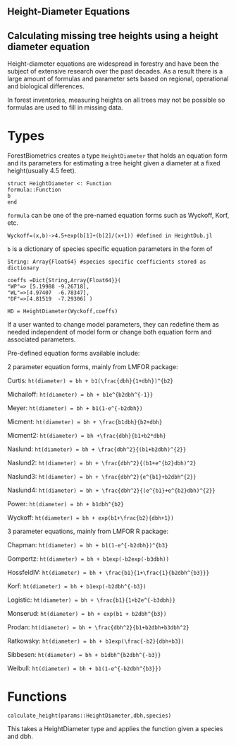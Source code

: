 ## Height-Diameter Equations

## Calculating missing tree heights using a height diameter equation
Height-diameter equations are widespread in forestry and have been the subject of extensive research over the past decades.
As a result there is a large amount of formulas and parameter sets based on regional, operational and biological differences.

In forest inventories, measuring heights on all trees may not be possible so formulas are used to fill in missing data.

# Types

ForestBiometrics creates a type `HeightDiameter` that holds an equation form and its parameters for estimating a tree height given a diameter at a fixed height(usually 4.5 feet).

    struct HeightDiameter <: Function
    formula::Function
    b
    end

`formula` can be one of the pre-named equation forms such as Wyckoff, Korf, etc.

    Wyckoff=(x,b)->4.5+exp(b[1]+(b[2]/(x+1)) #defined in HeightDub.jl

`b` is a dictionary of species specific equation parameters in the form of

    String: Array{Float64} #species specific coefficients stored as dictionary

    coeffs =Dict{String,Array{Float64}}(
    "WP"=> [5.19988	-9.26718],
    "WL"=>[4.97407	-6.78347],
    "DF"=>[4.81519	-7.29306] )

    HD = HeightDiameter(Wyckoff,coeffs)

If a user wanted to change model parameters, they can redefine them as needed independent of model form or change both equation form and associated parameters.

Pre-defined equation forms available include:

2 parameter equation forms, mainly from LMFOR package:

Curtis: ``ht(diameter) = bh + b1(\frac{dbh}{1+dbh})^{b2}``

Michailoff: ``ht(diameter) = bh + b1e^{b2dbh^{-1}}``

Meyer: ``ht(diameter) = bh + b1(1-e^{-b2dbh})``

Micment: ``ht(diameter) = bh + \frac{b1dbh}{b2+dbh}``

Micment2: ``ht(diameter) = bh +\frac{dbh}{b1+b2*dbh}``

Naslund: ``ht(diameter) = bh + \frac{dbh^2}{(b1+b2dbh)^{2}}``

Naslund2: ``ht(diameter) = bh + \frac{dbh^2}{(b1+e^{b2}dbh)^2}``

Naslund3: ``ht(diameter) = bh + \frac{dbh^2}{e^{b1}+b2dbh^{2}}``

Naslund4: ``ht(diameter) = bh + \frac{dbh^2}{(e^{b1}+e^{b2}dbh)^{2}}``

Power: ``ht(diameter) = bh + b1dbh^{b2}``

Wyckoff: ``ht(diameter) = bh + exp(b1+\frac{b2}{dbh+1})``


3 parameter equations, mainly from LMFOR R package:

Chapman: ``ht(diameter) = bh + b1(1-e^{-b2dbh})^{b3}``

Gompertz: ``ht(diameter) = bh + b1exp(-b2exp(-b3dbh))``

HossfeldIV: ``ht(diameter) = bh + \frac{b1}{1+\frac{1}{b2dbh^{b3}}}``

Korf: ``ht(diameter) = bh + b1exp(-b2dbh^{-b3})``

Logistic: ``ht(diameter) = bh + \frac{b1}{1+b2e^{-b3dbh}}``

Monserud: ``ht(diameter) = bh + exp(b1 + b2dbh^{b3})``

Prodan: ``ht(diameter) = bh + \frac{dbh^2}{b1+b2dbh+b3dbh^2}``

Ratkowsky: ``ht(diameter) = bh + b1exp(\frac{-b2}{dbh+b3})``

Sibbesen: ``ht(diameter) = bh + b1dbh^{b2dbh^{-b3}}``

Weibull: ``ht(diameter) = bh + b1(1-e^{-b2dbh^{b3}})``

# Functions

`calculate_height(params::HeightDiameter,dbh,species)`

This takes a HeightDiameter type and applies the function given a species and dbh.
